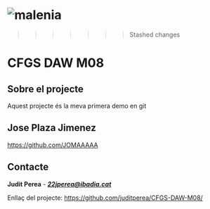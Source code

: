 ![malenia](https://github.com/juditperea/CFGS-DAW-M08/assets/137046196/cfaf12b2-95eb-4e46-94ee-adc0fc93c949)
=======
>>>>>>> Stashed changes
# CFGS DAW M08
## Sobre el projecte
Aquest projecte és la meva primera demo en git
## Jose Plaza Jimenez
https://github.com/JOMAAAAA
## Contacte
**Judit Perea** - ***22jperea@ibadia.cat***

Enllaç del projecte:
https://github.com/juditperea/CFGS-DAW-M08/
